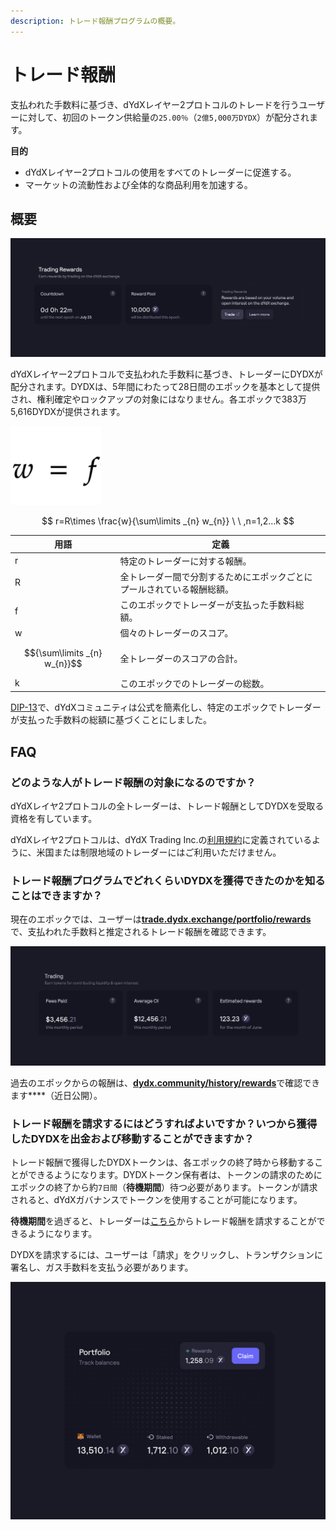 ```yaml
---
description: トレード報酬プログラムの概要。
---
```


# トレード報酬

支払われた手数料に基づき、dYdXレイヤー2プロトコルのトレードを行うユーザーに対して、初回のトークン供給量の`25.00％`（`2億5,000万DYDX`）が配分されます。

**目的**

* dYdXレイヤー2プロトコルの使用をすべてのトレーダーに促進する。
* マーケットの流動性および全体的な商品利用を加速する。

## **概要**

![dYdXレイヤー2プロトコルでトレードすることで報酬を獲得する](<../.gitbook/assets/image (14) (2) (1).png>)

dYdXレイヤー2プロトコルで支払われた手数料に基づき、トレーダーにDYDXが配分されます。DYDXは、5年間にわたって28日間のエポックを基本として提供され、権利確定やロックアップの対象にはなりません。各エポックで383万5,616DYDXが提供されます。

![](<../.gitbook/assets/Screenshot 2022-08-12 at 17.50.17.png>)

$$
r=R\times \frac{w}{\sum\limits _{n} w_{n}} \ \ ,n=1,2...k
$$

| 用語 | 定義 |
| ---------------------------- | ----------------------------------------------------------------------- |
| r | 特定のトレーダーに対する報酬。 |
| R | 全トレーダー間で分割するためにエポックごとにプールされている報酬総額。 |
| f | このエポックでトレーダーが支払った手数料総額。 |
| w | 個々のトレーダーのスコア。 |
| $${\sum\limits _{n} w_{n}}$$ | 全トレーダーのスコアの合計。 |
| k | このエポックでのトレーダーの総数。 |

[DIP-13](https://github.com/dydxfoundation/dip/blob/master/content/dips/DIP-13.md)で、dYdXコミュニティは公式を簡素化し、特定のエポックでトレーダーが支払った手数料の総額に基づくことにしました。

## FAQ

### どのような人がトレード報酬の対象になるのですか？

dYdXレイヤ2プロトコルの全トレーダーは、トレード報酬としてDYDXを受取る資格を有しています。

dYdXレイヤ2プロトコルは、dYdX Trading Inc.の[利用規約](https://dydx.exchange/terms)に定義されているように、米国または制限地域のトレーダーにはご利用いただけません。

### トレード報酬プログラムでどれくらいDYDXを獲得できたのかを知ることはできますか？

現在のエポックでは、ユーザーは[**trade.dydx.exchange/portfolio/rewards**](https://trade.dydx.exchange/portfolio/rewards)で、支払われた手数料と推定されるトレード報酬を確認できます。

![現在のエポックの報酬情報](<../.gitbook/assets/image (18).png>)

過去のエポックからの報酬は、[**dydx.community/history/rewards**](https://dydx.community/history/rewards)で確認できます****（近日公開）。

### トレード報酬を請求するにはどうすればよいですか？いつから獲得したDYDXを出金および移動することができますか？

トレード報酬で獲得したDYDXトークンは、各エポックの終了時から移動することができるようになります。DYDXトークン保有者は、トークンの請求のためにエポックの終了から約`7日間`（**待機期間**）待つ必要があります。トークンが請求されると、dYdXガバナンスでトークンを使用することが可能になります。

**待機期間**を過ぎると、トレーダーは[こちら](https://dydx.community/dashboard)からトレード報酬を請求することができるようになります。

DYDXを請求するには、ユーザーは「請求」をクリックし、トランザクションに署名し、ガス手数料を支払う必要があります。

![報酬のポートフォリオ概要](<../.gitbook/assets/image (20).png>)

